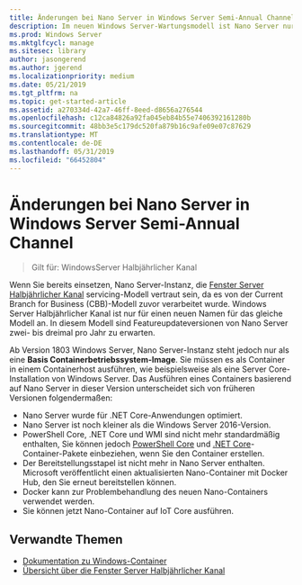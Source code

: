 ```yaml
---
title: Änderungen bei Nano Server in Windows Server Semi-Annual Channel
description: Im neuen Windows Server-Wartungsmodell ist Nano Server nur ein Container-Betriebssystem mit bestimmten Änderungen.
ms.prod: Windows Server
ms.mktglfcycl: manage
ms.sitesec: library
author: jasongerend
ms.author: jgerend
ms.localizationpriority: medium
ms.date: 05/21/2019
ms.tgt_pltfrm: na
ms.topic: get-started-article
ms.assetid: a270334d-42a7-46ff-8eed-d8656a276544
ms.openlocfilehash: c12ca84826a92fa045eb84b55e7406392161280b
ms.sourcegitcommit: 48bb3e5c179dc520fa879b16c9afe09e07c87629
ms.translationtype: MT
ms.contentlocale: de-DE
ms.lasthandoff: 05/31/2019
ms.locfileid: "66452804"
---
```

# <a name="changes-to-nano-server-in-windows-server-semi-annual-channel"></a>Änderungen bei Nano Server in Windows Server Semi-Annual Channel

>Gilt für: WindowsServer Halbjährlicher Kanal

Wenn Sie bereits einsetzen, Nano Server-Instanz, die [Fenster Server Halbjährlicher Kanal](../get-started-19/servicing-channels-19.md) servicing-Modell vertraut sein, da es von der Current Branch for Business (CBB)-Modell zuvor verarbeitet wurde. Windows Server Halbjährlicher Kanal ist nur für einen neuen Namen für das gleiche Modell an. In diesem Modell sind Featureupdateversionen von Nano Server zwei- bis dreimal pro Jahr zu erwarten.

Ab Version 1803 Windows Server, Nano Server-Instanz steht jedoch nur als eine **Basis Containerbetriebssystem-Image**. Sie müssen es als Container in einem Containerhost ausführen, wie beispielsweise als eine Server Core-Installation von Windows Server. Das Ausführen eines Containers basierend auf Nano Server in dieser Version unterscheidet sich von früheren Versionen folgendermaßen:

- Nano Server wurde für .NET Core-Anwendungen optimiert.
- Nano Server ist noch kleiner als die Windows Server 2016-Version.
- PowerShell Core, .NET Core und WMI sind nicht mehr standardmäßig enthalten, Sie können jedoch [PowerShell Core](https://hub.docker.com/r/microsoft/powershell/) und [.NET Core](https://hub.docker.com/r/microsoft/dotnet/)-Container-Pakete einbeziehen, wenn Sie den Container erstellen.
- Der Bereitstellungsstapel ist nicht mehr in Nano Server enthalten. Microsoft veröffentlicht einen aktualisierten Nano-Container mit Docker Hub, den Sie erneut bereitstellen können.
- Docker kann zur Problembehandlung des neuen Nano-Containers verwendet werden.
- Sie können jetzt Nano-Container auf IoT Core ausführen.

## <a name="related-topics"></a>Verwandte Themen

- [Dokumentation zu Windows-Container](http://aka.ms/windowscontainers)
- [Übersicht über die Fenster Server Halbjährlicher Kanal](../get-started-19/servicing-channels-19.md)
